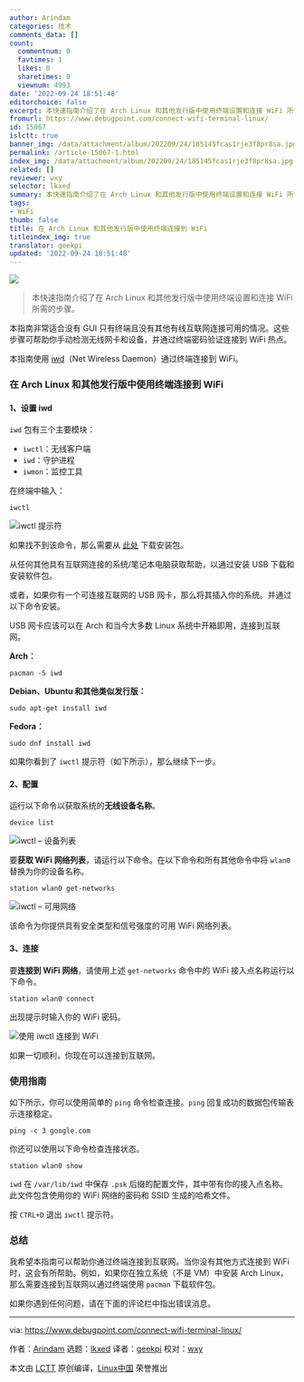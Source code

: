 ```yaml
---
author: Arindam
categories: 技术
comments_data: []
count:
  commentnum: 0
  favtimes: 1
  likes: 0
  sharetimes: 0
  viewnum: 4993
date: '2022-09-24 18:51:48'
editorchoice: false
excerpt: 本快速指南介绍了在 Arch Linux 和其他发行版中使用终端设置和连接 WiFi 所需的步骤。
fromurl: https://www.debugpoint.com/connect-wifi-terminal-linux/
id: 15067
islctt: true
banner_img: /data/attachment/album/202209/24/185145fcas1rje3f8pr8sa.jpg
permalink: /article-15067-1.html
index_img: /data/attachment/album/202209/24/185145fcas1rje3f8pr8sa.jpg.thumb.jpg
related: []
reviewer: wxy
selector: lkxed
summary: 本快速指南介绍了在 Arch Linux 和其他发行版中使用终端设置和连接 WiFi 所需的步骤。
tags:
- WiFi
thumb: false
title: 在 Arch Linux 和其他发行版中使用终端连接到 WiFi
titleindex_img: true
translator: geekpi
updated: '2022-09-24 18:51:48'
---
```


![](/data/attachment/album/202209/24/185145fcas1rje3f8pr8sa.jpg)



> 
> 本快速指南介绍了在 Arch Linux 和其他发行版中使用终端设置和连接 WiFi 所需的步骤。
> 
> 
> 


本指南非常适合没有 GUI 只有终端且没有其他有线互联网连接可用的情况。这些步骤可帮助你手动检测无线网卡和设备，并通过终端密码验证连接到 WiFi 热点。


本指南使用 [iwd](https://wiki.archlinux.org/index.php/Iwd)（Net Wireless Daemon）通过终端连接到 WiFi。


### 在 Arch Linux 和其他发行版中使用终端连接到 WiFi


#### 1、设置 iwd


`iwd` 包有三个主要模块：


* `iwctl`：无线客户端
* `iwd`：守护进程
* `iwmon`：监控工具


在终端中输入：



```
iwctl

```

![iwctl 提示符](/data/attachment/album/202209/24/185148fm3wr64j36k6x6il.jpg)


如果找不到该命令，那么需要从 [此处](https://www.archlinux.org/packages/?name=iwd) 下载安装包。


从任何其他具有互联网连接的系统/笔记本电脑获取帮助，以通过安装 USB 下载和安装软件包。


或者，如果你有一个可连接互联网的 USB 网卡，那么将其插入你的系统。并通过以下命令安装。


USB 网卡应该可以在 Arch 和当今大多数 Linux 系统中开箱即用，连接到互联网。


**Arch：**



```
pacman -S iwd

```

**Debian、Ubuntu 和其他类似发行版：**



```
sudo apt-get install iwd

```

**Fedora：**



```
sudo dnf install iwd

```

如果你看到了 `iwctl` 提示符（如下所示），那么继续下一步。


#### 2、配置


运行以下命令以获取系统的**无线设备名称**。



```
device list

```

![iwctl – 设备列表](/data/attachment/album/202209/24/185149r1a02veoxn8vlc2a.jpg)


要**获取 WiFi 网络列表**，请运行以下命令。在以下命令和所有其他命令中将 `wlan0` 替换为你的设备名称。



```
station wlan0 get-networks

```

![iwctl – 可用网络](/data/attachment/album/202209/24/185149yl9y9ps1gsyqhq2p.jpg)


该命令为你提供具有安全类型和信号强度的可用 WiFi 网络列表。


#### 3、连接


要**连接到 WiFi 网络**，请使用上述 `get-networks` 命令中的 WiFi 接入点名称运行以下命令。



```
station wlan0 connect

```

出现提示时输入你的 WiFi 密码。


![使用 iwctl 连接到 WiFi](/data/attachment/album/202209/24/185149ulmtcc5kf6qqs5t7.jpg)


如果一切顺利，你现在可以连接到互联网。


### 使用指南


如下所示，你可以使用简单的 `ping` 命令检查连接。`ping` 回复成功的数据包传输表示连接稳定。



```
ping -c 3 google.com

```

你还可以使用以下命令检查连接状态。



```
station wlan0 show

```

`iwd` 在 `/var/lib/iwd` 中保存 `.psk` 后缀的配置文件，其中带有你的接入点名称。此文件包含使用你的 WiFi 网络的密码和 SSID 生成的哈希文件。


按 `CTRL+D` 退出 `iwctl` 提示符。


### 总结


我希望本指南可以帮助你通过终端连接到互联网。当你没有其他方式连接到 WiFi 时，这会有所帮助。例如，如果你在独立系统（不是 VM）中安装 Arch Linux，那么需要连接到互联网以通过终端使用 `pacman` 下载软件包。


如果你遇到任何问题，请在下面的评论栏中指出错误消息。




---


via: <https://www.debugpoint.com/connect-wifi-terminal-linux/>


作者：[Arindam](https://www.debugpoint.com/author/admin1/) 选题：[lkxed](https://github.com/lkxed) 译者：[geekpi](https://github.com/geekpi) 校对：[wxy](https://github.com/wxy)


本文由 [LCTT](https://github.com/LCTT/TranslateProject) 原创编译，[Linux中国](https://linux.cn/) 荣誉推出